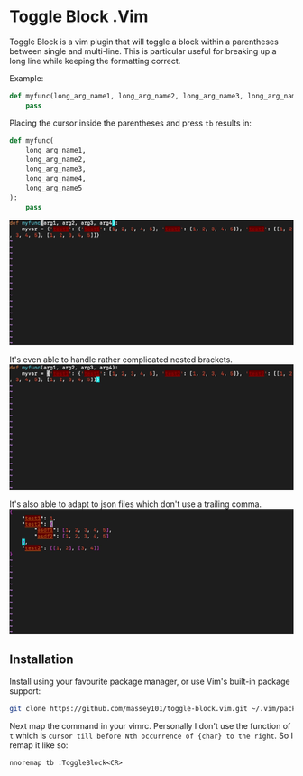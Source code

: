 Toggle Block .Vim
===============================================================================

Toggle Block is a vim plugin that will toggle a block within a parentheses
between single and multi-line. This is particular useful for breaking up a long
line while keeping the formatting correct.

Example:
```python
def myfunc(long_arg_name1, long_arg_name2, long_arg_name3, long_arg_name4, long_arg_name5):
    pass
```
Placing the cursor inside the parentheses and press `tb` results in:

```python
def myfunc(
    long_arg_name1,
    long_arg_name2,
    long_arg_name3,
    long_arg_name4,
    long_arg_name5
):
    pass
```
![](https://github.com/massey101/toggle-block.vim/blob/master/static/simpleToggle.gif)

It's even able to handle rather complicated nested brackets.
![](https://github.com/massey101/toggle-block.vim/blob/master/static/complicatedToggle.gif)

It's also able to adapt to json files which don't use a trailing comma.
![](https://github.com/massey101/toggle-block.vim/blob/master/static/jsonToggle.gif)

Installation
-------------------------------------------------------------------------------

Install using your favourite package manager, or use Vim's built-in package
support:

```bash
git clone https://github.com/massey101/toggle-block.vim.git ~/.vim/pack/massey101/start/toggle-block.vim
```

Next map the command in your vimrc. Personally I don't use the function of `t`
which is `cursor till before Nth occurrence of {char} to the right`. So I remap
it like so:

```
nnoremap tb :ToggleBlock<CR>
```

